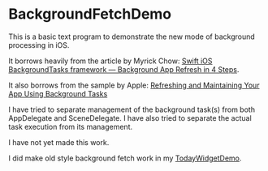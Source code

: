 # BackgroundFetchDemo

This is a basic text program to demonstrate the new mode of background processing in iOS. 

It borrows heavily from the article by Myrick Chow: [Swift iOS BackgroundTasks framework — Background App Refresh in 4 Steps](https://itnext.io/swift-ios-13-backgroundtasks-framework-background-app-refresh-in-4-steps-3da32e65bc3d).

It also borrows from the sample by Apple: [Refreshing and Maintaining Your App Using Background Tasks](https://developer.apple.com/documentation/backgroundtasks/refreshing_and_maintaining_your_app_using_background_tasks)

I have tried to separate management of the background task(s) from both AppDelegate and SceneDelegate. I have also tried to separate the actual task execution from its management.

I have not yet made this work. 

I did make old style background fetch work in my [TodayWidgetDemo](https://github.com/bwake2012/TodayWidgetDemo).
